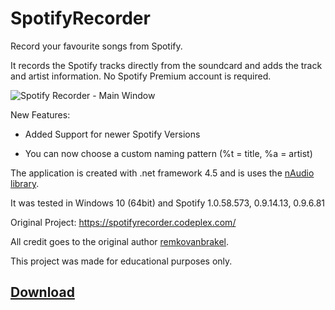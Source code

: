 
# SpotifyRecorder

Record your favourite songs from Spotify.

It records the Spotify tracks directly from the soundcard and adds the track and artist information. No Spotify Premium account is required.

![Spotify Recorder - Main Window][logo]

 New Features:

- Added Support for newer Spotify Versions

- You can now choose a custom naming pattern (%t = title, %a = artist)

The application is created with .net framework 4.5 and is uses the [nAudio library](https://github.com/naudio/NAudio). 

It was tested in Windows 10 (64bit) and Spotify 1.0.58.573, 0.9.14.13, 0.9.6.81


Original Project: https://spotifyrecorder.codeplex.com/

All credit goes to the original author [remkovanbrakel](https://www.codeplex.com/site/users/view/remkovanbrakel).

This project was made for educational purposes only.

## [Download](https://github.com/OpenByteDev/SpotifyRecorder/raw/master/SpotifyRecorder.zip)

[logo]: https://i.imgur.com/1uPqnL7.png "Spotify Recorder - Main Window"
